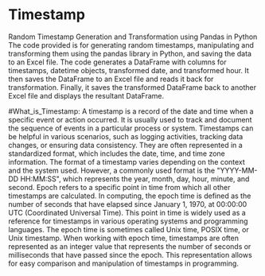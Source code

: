 # Timestamp
Random Timestamp Generation and Transformation using Pandas in Python
The code provided is for generating random timestamps, manipulating and transforming them using the pandas library in Python, and saving the data to an Excel file.
The code generates a DataFrame with columns for timestamps, datetime objects, transformed date, and transformed hour. It then saves the DataFrame to an Excel file and reads it back for transformation. 
Finally, it saves the transformed DataFrame back to another Excel file and displays the resultant DataFrame.

#What_is_Timestamp:
A timestamp is a record of the date and time when a specific event or action occurred. 
It is usually used to track and document the sequence of events in a particular process or system. 
Timestamps can be helpful in various scenarios, such as logging activities, tracking data changes, or ensuring data consistency. 
They are often represented in a standardized format, which includes the date, time, and time zone information.
The format of a timestamp varies depending on the context and the system used. However, a commonly used format is the "YYYY-MM-DD HH:MM:SS", which represents the year, month, day, hour, minute, and second.
Epoch refers to a specific point in time from which all other timestamps are calculated.
In computing, the epoch time is defined as the number of seconds that have elapsed since January 1, 1970, at 00:00:00 UTC (Coordinated Universal Time).
This point in time is widely used as a reference for timestamps in various operating systems and programming languages.
The epoch time is sometimes called Unix time, POSIX time, or Unix timestamp. 
When working with epoch time, timestamps are often represented as an integer value that represents the number of seconds or milliseconds that have passed since the epoch.
This representation allows for easy comparison and manipulation of timestamps in programming. 
